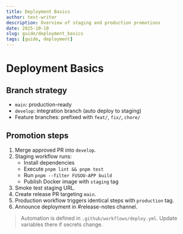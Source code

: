 ```yaml
---
title: Deployment Basics
author: test-writer
description: Overview of staging and production promotions
date: 2025-10-10
slug: guide/deployment_basics
tags: [guide, deployment]
---
```


# Deployment Basics

## Branch strategy

- `main`: production-ready
- `develop`: integration branch (auto deploy to staging)
- Feature branches: prefixed with `feat/`, `fix/`, `chore/`

## Promotion steps

1. Merge approved PR into `develop`.
2. Staging workflow runs:
   - Install dependencies
   - Execute `pnpm lint && pnpm test`
   - Run `pnpm --filter FUSOU-APP build`
   - Publish Docker image with `staging` tag
3. Smoke test staging URL.
4. Create release PR targeting `main`.
5. Production workflow triggers identical steps with `production` tag.
6. Announce deployment in #release-notes channel.

> Automation is defined in `.github/workflows/deploy.yml`. Update variables there if secrets change.
